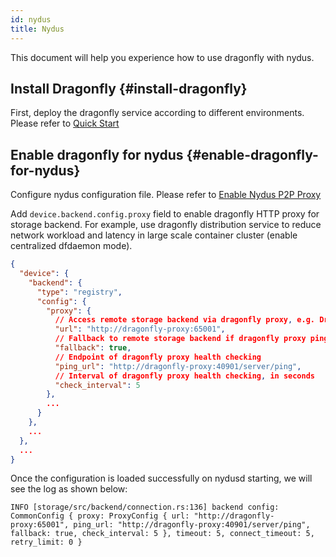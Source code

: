```yaml
---
id: nydus
title: Nydus
---
```


This document will help you experience how to use dragonfly with nydus.

## Install Dragonfly {#install-dragonfly}

First, deploy the dragonfly service according to different environments. Please refer to [Quick Start](../../getting-started/quick-start.md)

## Enable dragonfly for nydus {#enable-dragonfly-for-nydus}

Configure nydus configuration file. Please refer to [Enable Nydus P2P Proxy](https://github.com/dragonflyoss/image-service/blob/master/docs/nydusd.md#enable-p2p-proxy-for-storage-backend)

Add `device.backend.config.proxy` field to enable dragonfly HTTP proxy for storage backend. For example,
use dragonfly distribution service to reduce network workload and latency in
large scale container cluster (enable centralized dfdaemon mode).

```json
{
  "device": {
    "backend": {
      "type": "registry",
      "config": {
        "proxy": {
          // Access remote storage backend via dragonfly proxy, e.g. Dragonfly dfdaemon server URL
          "url": "http://dragonfly-proxy:65001",
          // Fallback to remote storage backend if dragonfly proxy ping failed
          "fallback": true,
          // Endpoint of dragonfly proxy health checking
          "ping_url": "http://dragonfly-proxy:40901/server/ping",
          // Interval of dragonfly proxy health checking, in seconds
          "check_interval": 5
        },
        ...
      }
    },
    ...
  },
  ...
}
```

Once the configuration is loaded successfully on nydusd starting, we will see the log as shown below:

<!-- markdownlint-disable -->

```text
INFO [storage/src/backend/connection.rs:136] backend config: CommonConfig { proxy: ProxyConfig { url: "http://dragonfly-proxy:65001", ping_url: "http://dragonfly-proxy:40901/server/ping", fallback: true, check_interval: 5 }, timeout: 5, connect_timeout: 5, retry_limit: 0 }
```

<!-- markdownlint-restore -->
